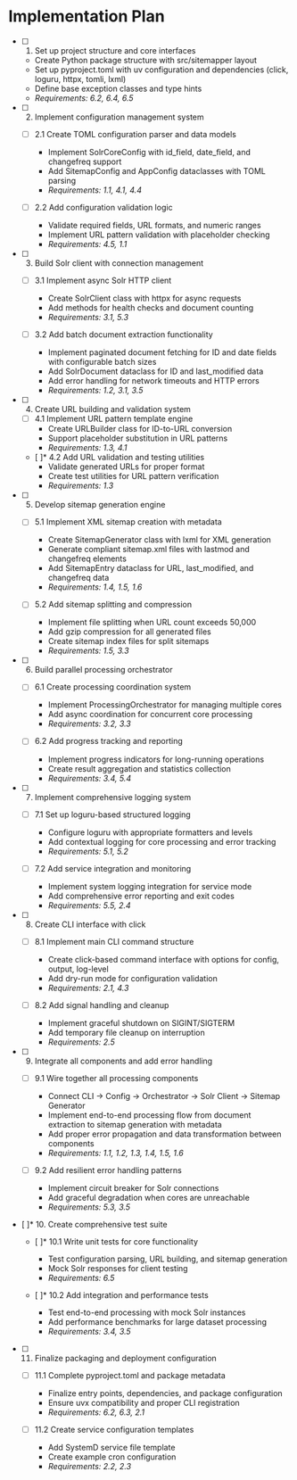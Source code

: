 # Implementation Plan

- [ ] 1. Set up project structure and core interfaces
  - Create Python package structure with src/sitemapper layout
  - Set up pyproject.toml with uv configuration and dependencies (click, loguru, httpx, tomli, lxml)
  - Define base exception classes and type hints
  - _Requirements: 6.2, 6.4, 6.5_

- [ ] 2. Implement configuration management system
  - [ ] 2.1 Create TOML configuration parser and data models
    - Implement SolrCoreConfig with id_field, date_field, and changefreq support
    - Add SitemapConfig and AppConfig dataclasses with TOML parsing
    - _Requirements: 1.1, 4.1, 4.4_
  
  - [ ] 2.2 Add configuration validation logic
    - Validate required fields, URL formats, and numeric ranges
    - Implement URL pattern validation with placeholder checking
    - _Requirements: 4.5, 1.1_

- [ ] 3. Build Solr client with connection management
  - [ ] 3.1 Implement async Solr HTTP client
    - Create SolrClient class with httpx for async requests
    - Add methods for health checks and document counting
    - _Requirements: 3.1, 5.3_
  
  - [ ] 3.2 Add batch document extraction functionality
    - Implement paginated document fetching for ID and date fields with configurable batch sizes
    - Add SolrDocument dataclass for ID and last_modified data
    - Add error handling for network timeouts and HTTP errors
    - _Requirements: 1.2, 3.1, 3.5_

- [ ] 4. Create URL building and validation system
  - [ ] 4.1 Implement URL pattern template engine
    - Create URLBuilder class for ID-to-URL conversion
    - Support placeholder substitution in URL patterns
    - _Requirements: 1.3, 4.1_
  
  - [ ]* 4.2 Add URL validation and testing utilities
    - Validate generated URLs for proper format
    - Create test utilities for URL pattern verification
    - _Requirements: 1.3_

- [ ] 5. Develop sitemap generation engine
  - [ ] 5.1 Implement XML sitemap creation with metadata
    - Create SitemapGenerator class with lxml for XML generation
    - Generate compliant sitemap.xml files with lastmod and changefreq elements
    - Add SitemapEntry dataclass for URL, last_modified, and changefreq data
    - _Requirements: 1.4, 1.5, 1.6_
  
  - [ ] 5.2 Add sitemap splitting and compression
    - Implement file splitting when URL count exceeds 50,000
    - Add gzip compression for all generated files
    - Create sitemap index files for split sitemaps
    - _Requirements: 1.5, 3.3_

- [ ] 6. Build parallel processing orchestrator
  - [ ] 6.1 Create processing coordination system
    - Implement ProcessingOrchestrator for managing multiple cores
    - Add async coordination for concurrent core processing
    - _Requirements: 3.2, 3.3_
  
  - [ ] 6.2 Add progress tracking and reporting
    - Implement progress indicators for long-running operations
    - Create result aggregation and statistics collection
    - _Requirements: 3.4, 5.4_

- [ ] 7. Implement comprehensive logging system
  - [ ] 7.1 Set up loguru-based structured logging
    - Configure loguru with appropriate formatters and levels
    - Add contextual logging for core processing and error tracking
    - _Requirements: 5.1, 5.2_
  
  - [ ] 7.2 Add service integration and monitoring
    - Implement system logging integration for service mode
    - Add comprehensive error reporting and exit codes
    - _Requirements: 5.5, 2.4_

- [ ] 8. Create CLI interface with click
  - [ ] 8.1 Implement main CLI command structure
    - Create click-based command interface with options for config, output, log-level
    - Add dry-run mode for configuration validation
    - _Requirements: 2.1, 4.3_
  
  - [ ] 8.2 Add signal handling and cleanup
    - Implement graceful shutdown on SIGINT/SIGTERM
    - Add temporary file cleanup on interruption
    - _Requirements: 2.5_

- [ ] 9. Integrate all components and add error handling
  - [ ] 9.1 Wire together all processing components
    - Connect CLI → Config → Orchestrator → Solr Client → Sitemap Generator
    - Implement end-to-end processing flow from document extraction to sitemap generation with metadata
    - Add proper error propagation and data transformation between components
    - _Requirements: 1.1, 1.2, 1.3, 1.4, 1.5, 1.6_
  
  - [ ] 9.2 Add resilient error handling patterns
    - Implement circuit breaker for Solr connections
    - Add graceful degradation when cores are unreachable
    - _Requirements: 5.3, 3.5_

- [ ]* 10. Create comprehensive test suite
  - [ ]* 10.1 Write unit tests for core functionality
    - Test configuration parsing, URL building, and sitemap generation
    - Mock Solr responses for client testing
    - _Requirements: 6.5_
  
  - [ ]* 10.2 Add integration and performance tests
    - Test end-to-end processing with mock Solr instances
    - Add performance benchmarks for large dataset processing
    - _Requirements: 3.4, 3.5_

- [ ] 11. Finalize packaging and deployment configuration
  - [ ] 11.1 Complete pyproject.toml and package metadata
    - Finalize entry points, dependencies, and package configuration
    - Ensure uvx compatibility and proper CLI registration
    - _Requirements: 6.2, 6.3, 2.1_
  
  - [ ] 11.2 Create service configuration templates
    - Add SystemD service file template
    - Create example cron configuration
    - _Requirements: 2.2, 2.3_